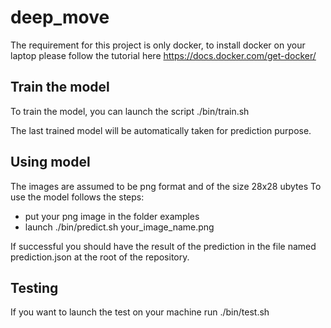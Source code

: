 # deep_move
The requirement for this project is only docker, to install docker on your laptop please follow the tutorial here https://docs.docker.com/get-docker/

## Train the model
To train the model, you can launch the script ./bin/train.sh

The last trained model will be automatically taken for prediction purpose.

## Using model
The images are assumed to be png format and of the size 28x28 ubytes
To use the model follows the steps:
- put your png image in the folder examples
- launch ./bin/predict.sh your_image_name.png

If successful you should have the result of the prediction in the file named prediction.json at the root of the repository.

## Testing
If you want to launch the test on your machine run ./bin/test.sh
